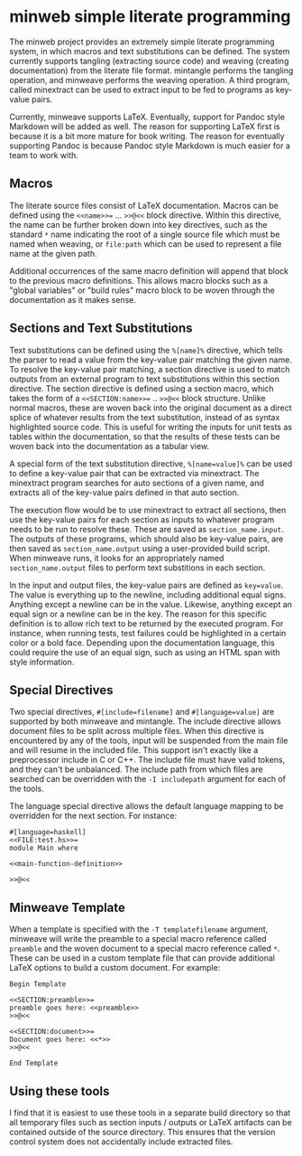 minweb simple literate programming
==================================

The minweb project provides an extremely simple literate programming system, in
which macros and text substitutions can be defined.  The system currently
supports tangling (extracting source code) and weaving (creating documentation)
from the literate file format.  mintangle performs the tangling operation, and
minweave performs the weaving operation.  A third program, called minextract can
be used to extract input to be fed to programs as key-value pairs.

Currently, minweave supports LaTeX. Eventually, support for Pandoc style
Markdown will be added as well. The reason for supporting LaTeX first is because
it is a bit more mature for book writing.  The reason for eventually supporting
Pandoc is because Pandoc style Markdown is much easier for a team to work with.

Macros
------

The literate source files consist of LaTeX documentation.  Macros can be
defined using the `<<name>>=` ... `>>@<<` block directive.  Within this
directive, the name can be further broken down into key directives, such as
the standard `*` name indicating the root of a single source file which must be
named when weaving, or `file:path` which can be used to represent a file name at
the given path.

Additional occurrences of the same macro definition will append that block to
the previous macro definitions.  This allows macro blocks such as a "global
variables" or "build rules" macro block to be woven through the documentation as
it makes sense.

Sections and Text Substitutions
-------------------------------

Text substitutions can be defined using the `%[name]%` directive, which tells
the parser to read a value from the key-value pair matching the given name. To
resolve the key-value pair matching, a section directive is used to match
outputs from an external program to text substitutions within this section
directive.  The section directive is defined using a section macro, which takes
the form of a `<<SECTION:name>>=` .. `>>@<<` block structure.  Unlike normal
macros, these are woven back into the original document as a direct splice of
whatever results from the text substitution, instead of as syntax highlighted
source code. This is useful for writing the inputs for unit tests as tables
within the documentation, so that the results of these tests can be woven back
into the documentation as a tabular view.

A special form of the text substitution directive, `%[name=value]%` can be used
to define a key-value pair that can be extracted via minextract.  The minextract
program searches for auto sections of a given name, and extracts all of the
key-value pairs defined in that auto section.

The execution flow would be to use minextract to extract all sections, then use
the key-value pairs for each section as inputs to whatever program needs to be
run to resolve these.  These are saved as `section_name.input`. The outputs of
these programs, which should also be key-value pairs, are then saved as
`section_name.output` using a user-provided build script.  When minweave runs,
it looks for an appropriately named `section_name.output` files to perform text
substitions in each section.

In the input and output files, the key-value pairs are defined as `key=value`.
The value is everything up to the newline, including additional equal signs.
Anything except a newline can be in the value.  Likewise, anything except an
equal sign or a newline can be in the key.  The reason for this specific
definition is to allow rich text to be returned by the executed program.  For
instance, when running tests, test failures could be highlighted in a certain
color or a bold face.  Depending upon the documentation language, this could
require the use of an equal sign, such as using an HTML span with style
information.

Special Directives
------------------

Two special directives, `#[include=filename]` and `#[language=value]` are
supported by both minweave and mintangle.  The include directive allows document
files to be split across multiple files.  When this directive is encountered by
any of the tools, input will be suspended from the main file and will resume in
the included file.  This support isn't exactly like a preprocessor include in C
or C++.  The include file must have valid tokens, and they can't be unbalanced.
The include path from which files are searched can be overridden with the `-I
includepath` argument for each of the tools.

The language special directive allows the default language mapping to be
overridden for the next section.  For instance:

    #[language=haskell]
    <<FILE:test.hs>>=
    module Main where
    
    <<main-function-definition>>
    
    >>@<<

Minweave Template
-----------------

When a template is specified with the `-T templatefilename` argument, minweave
will write the preamble to a special macro reference called `preamble` and the
woven document to a special macro reference called `*`.  These can be used in a
custom template file that can provide additional LaTeX options to build a custom
document.  For example:

    Begin Template
    
    <<SECTION:preamble>>=
    preamble goes here: <<preamble>>
    >>@<<
    
    <<SECTION:document>>=
    Document goes here: <<*>>
    >>@<<
    
    End Template

Using these tools
-----------------

I find that it is easiest to use these tools in a separate build directory so
that all temporary files such as section inputs / outputs or LaTeX artifacts can
be contained outside of the source directory. This ensures that the version
control system does not accidentally include extracted files.
